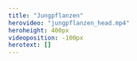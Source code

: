 ```yaml
---
title: "Jungpflanzen"
herovideo: "jungpflanzen_head.mp4"
heroheight: 400px
videoposition: -100px
herotext: []
---
```

